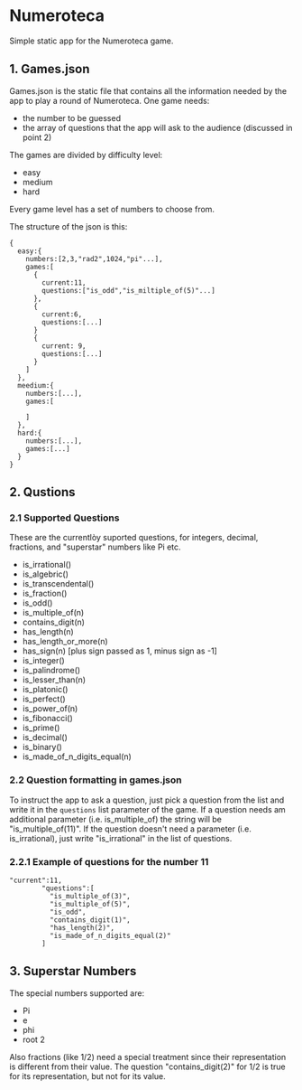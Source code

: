# Numeroteca

Simple static app for the Numeroteca game.

## 1. Games.json
Games.json is the static file that contains all the information needed by the app to play a round of Numeroteca. 
One game needs:

* the number to be guessed
* the array of questions that the app will ask to the audience (discussed in point 2)

The games are divided by difficulty level:

* easy
* medium
* hard

Every game level has a set of numbers to choose from.

The structure of the json is this:

```
{
  easy:{
    numbers:[2,3,"rad2",1024,"pi"...],
    games:[
      {
        current:11,
        questions:["is_odd","is_miltiple_of(5)"...]
      },
      {
        current:6,
        questions:[...]
      }
      {
        current: 9,
        questions:[...]
      }
    ]
  },
  meedium:{
    numbers:[...],
    games:[

    ]
  },
  hard:{
    numbers:[...],
    games:[...]
  }
}

```
## 2. Qustions

### 2.1 Supported Questions
These are the currentlòy suported questions, for integers, decimal, fractions, and "superstar" numbers like Pi etc.

* is_irrational()
* is_algebric()
* is_transcendental()
* is_fraction()
* is_odd()
* is_multiple_of(n)
* contains_digit(n)
* has_length(n)
* has_length_or_more(n)
* has_sign(n) [plus sign passed as 1, minus sign as -1]
* is_integer()
* is_palindrome()
* is_lesser_than(n)
* is_platonic()
* is_perfect()
* is_power_of(n)
* is_fibonacci()
* is_prime()
* is_decimal()
* is_binary()
* is_made_of_n_digits_equal(n)

### 2.2 Question formatting in games.json
To instruct the app to ask a question, just pick a question from the list and write it in the ```questions``` list parameter of the game. If
a question needs am additional parameter (i.e. is_multiple_of) the string will be "is_multiple_of(11)".
If the question doesn't need a parameter (i.e. is_irrational), just write "is_irrational" in the list of questions.

### 2.2.1 Example of questions for the number 11

```
"current":11,
        "questions":[
          "is_multiple_of(3)",
          "is_multiple_of(5)",
          "is_odd",
          "contains_digit(1)",
          "has_length(2)",
          "is_made_of_n_digits_equal(2)"
        ]
```
## 3. Superstar Numbers

The special numbers supported are:

* Pi
* e
* phi
* root 2

Also fractions (like 1/2) need a special treatment since their representation is different from their value. The question "contains_digit(2)" for 1/2 is true for its representation, but not for its value.
